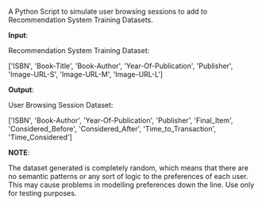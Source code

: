 A Python Script to simulate user browsing sessions to add to Recommendation System Training Datasets. 

**Input**:

Recommendation System Training Dataset:

['ISBN', 'Book-Title', 'Book-Author', 'Year-Of-Publication', 'Publisher', 'Image-URL-S', 'Image-URL-M', 'Image-URL-L']

**Output**:

User Browsing Session Dataset:

['ISBN', 'Book-Author', 'Year-Of-Publication', 'Publisher', 'Final_Item', 'Considered_Before', 'Considered_After', 'Time_to_Transaction', 'Time_Considered']


**NOTE**:

The dataset generated is completely random, which means that there are no semantic patterns or any sort of logic to the preferences of each user. This may cause problems in modelling preferences down the line. Use only for testing purposes. 
